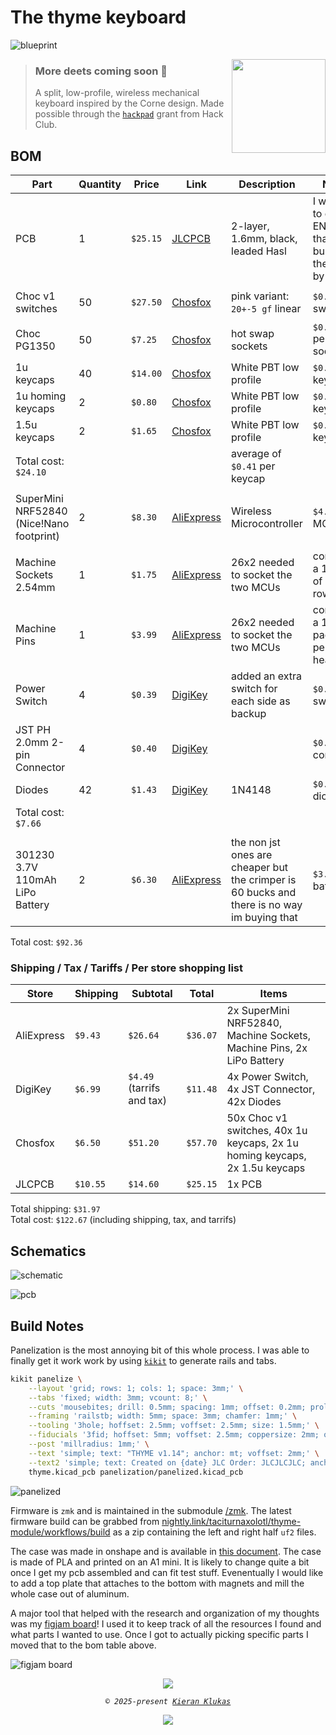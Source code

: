 # The thyme keyboard

![blueprint](https://raw.githubusercontent.com/taciturnaxolotl/thyme/main/.github/images/blueprint.svg)

<img src="https://raw.githubusercontent.com/taciturnaxolotl/thyme/main/.github/images/tanabata.svg" width="150" align="right">

> ### More deets coming soon 👀  
> A split, low-profile, wireless mechanical keyboard inspired by the Corne design. Made possible through the [`hackpad`](https://hackpad.hackclub.com) grant from Hack Club.

## BOM

| Part | Quantity | Price | Link | Description | Notes |
| --- | --- | --- | --- | --- | --- |
| PCB | 1 | `$25.15` | [JLCPCB](https://jlcpcb.com) | 2-layer, 1.6mm, black, leaded Hasl | I wanted to get ENIG but that bumped the price by `$20` |
| | | | | | |
| Choc v1 switches | 50 | `$27.50` | [Chosfox](https://chosfox.com/products/kailh-chocs?variant=42514648006850) | pink variant: `20+-5 gf` linear | `$0.55` per switch |
| | | | | | |
| Choc PG1350 | 50 | `$7.25` | [Chosfox](https://chosfox.com/products/kailh-choc-switch-1350-hot-swap-sockets) | hot swap sockets | `$0.145` per socket |
| 1u keycaps | 40 | `$14.00` | [Chosfox](https://chosfox.com/collections/low-profile-keycaps/products/chocfox-cfx-choc-keycaps) | White PBT low profile | `$0.35` per keycap |
| 1u homing keycaps | 2 | `$0.80` | [Chosfox](https://chosfox.com/collections/low-profile-keycaps/products/chocfox-cfx-choc-keycaps) | White PBT low profile | `$0.40` per keycap |
| 1.5u keycaps | 2 | `$1.65` | [Chosfox](https://chosfox.com/collections/low-profile-keycaps/products/chocfox-cfx-choc-keycaps) | White PBT low profile | `$0.83` per keycap |
| Total cost: `$24.10` | | | | average of `$0.41` per keycap | |
| | | | | | |
| SuperMini NRF52840 (Nice!Nano footprint) | 2 | `$8.30` | [AliExpress](https://www.aliexpress.us/item/3256805848952479.html) | Wireless Microcontroller | `$4.15` per MCU |
| | | | | | |
| Machine Sockets 2.54mm | 1 | `$1.75` | [AliExpress](https://www.aliexpress.us/item/2251832794091942.html) | 26x2 needed to socket the two MCUs | comes in a 10 pack of 40x1 rows |
| Machine Pins | 1 | `$3.99` | [AliExpress](https://www.aliexpress.us/item/2251832672116019.html) | 26x2 needed to socket the two MCUs | comes in a 100 pack of 4 per header |
| Power Switch | 4 | `$0.39` | [DigiKey](https://www.digikey.com/en/products/detail/same-sky-formerly-cui-devices/SLW-1277744-3A-N-D/24399208) | added an extra switch for each side as backup | `$0.10` per switch |
| JST PH 2.0mm 2-pin Connector | 4 | `$0.40` | [DigiKey](https://www.digikey.com/en/products/detail/jst-sales-america-inc/S2B-PH-K-S/926626) | | `$0.10` per connector |
| Diodes | 42 | `$1.43` | [DigiKey](https://www.digikey.com/en/products/detail/diotec-semiconductor/1N4148/13164514) | 1N4148 | `$0.03` per diode |
| Total cost: `$7.66` | | | | | |
| | | | | | |
| 301230 3.7V 110mAh LiPo Battery | 2 | `$6.30` | [AliExpress](https://www.aliexpress.us/item/3256805162053912.html) | the non jst ones are cheaper but the crimper is 60 bucks and there is no way im buying that | `$3.15` per battery |

Total cost: `$92.36`  

### Shipping / Tax / Tariffs / Per store shopping list

| Store | Shipping | Subtotal | Total | Items |
| --- | --- | --- | --- | --- |
| AliExpress | `$9.43` | `$26.64` | `$36.07` | 2x SuperMini NRF52840, Machine Sockets, Machine Pins, 2x LiPo Battery |
| DigiKey | `$6.99` | `$4.49` (tarrifs and tax) | `$11.48` | 4x Power Switch, 4x JST Connector, 42x Diodes |
| Chosfox | `$6.50` | `$51.20` | `$57.70` | 50x Choc v1 switches, 40x 1u keycaps, 2x 1u homing keycaps, 2x 1.5u keycaps |
| JLCPCB | `$10.55` | `$14.60` | `$25.15` | 1x PCB |

Total shipping: `$31.97`  
Total cost: `$122.67` (including shipping, tax, and tarrifs)  

## Schematics

![schematic](https://raw.githubusercontent.com/taciturnaxolotl/thyme/main/.github/images/schematic.svg)

![pcb](https://raw.githubusercontent.com/taciturnaxolotl/thyme/main/.github/images/pcb.svg)

## Build Notes

Panelization is the most annoying bit of this whole process. I was able to finally get it work work by using [`kikit`](https://yaqwsx.github.io/KiKit/latest/installation/intro/) to generate rails and tabs. 

```bash
kikit panelize \
    --layout 'grid; rows: 1; cols: 1; space: 3mm;' \
    --tabs 'fixed; width: 3mm; vcount: 8;' \
    --cuts 'mousebites; drill: 0.5mm; spacing: 1mm; offset: 0.2mm; prolong: 0.5mm;' \
    --framing 'railstb; width: 5mm; space: 3mm; chamfer: 1mm;' \
    --tooling '3hole; hoffset: 2.5mm; voffset: 2.5mm; size: 1.5mm;' \
    --fiducials '3fid; hoffset: 5mm; voffset: 2.5mm; coppersize: 2mm; opening: 1mm;' \
    --post 'millradius: 1mm;' \
    --text 'simple; text: "THYME v1.14"; anchor: mt; voffset: 2mm;' \
    --text2 'simple; text: Created on {date} JLC Order: JLCJLCJLC; anchor: mb; voffset: -2.5mm; hjustify: center; vjustify: center;' \
    thyme.kicad_pcb panelization/panelized.kicad_pcb
```

![panelized](https://raw.githubusercontent.com/taciturnaxolotl/thyme/main/.github/images/panelized.svg)

Firmware is `zmk` and is maintained in the submodule [/zmk](https://github.com/taciturnaxolotl/thyme-module). The latest firmware build can be grabbed from [nightly.link/taciturnaxolotl/thyme-module/workflows/build](https://nightly.link/taciturnaxolotl/thyme-module/workflows/build/main) as a zip containing the left and right half `uf2` files.

The case was made in onshape and is available in [this document](https://cad.onshape.com/documents/eb30178d0af4291efc746ab6/w/0d165c7d0bf8d717a9598c9f/e/3dd4b0baac9c9ef14c8041ba?renderMode=0&uiState=67efb22294ee2703b96c81ea). The case is made of PLA and printed on an A1 mini. It is likely to change quite a bit once I get my pcb assembled and can fit test stuff. Evenentually I would like to add a top plate that attaches to the bottom with magnets and mill the whole case out of aluminum.

A major tool that helped with the research and organization of my thoughts was my [figjam board](https://www.figma.com/board/wyCQS9SeIG2Sutu5v6OT2m/thyme---split-mech-keyboard?node-id=0-1&t=SG0VuRAT0FkSCQlS-1)! I used it to keep track of all the resources I found and what parts I wanted to use. Once I got to actually picking specific parts I moved that to the bom table above.

![figjam board](https://raw.githubusercontent.com/taciturnaxolotl/thyme/main/.github/images/figjam.png)

<p align="center">
	<img src="https://raw.githubusercontent.com/taciturnaxolotl/carriage/master/.github/images/line-break.svg" />
</p>

<p align="center">
	<i><code>&copy 2025-present <a href="https://github.com/taciturnaxolotl">Kieran Klukas</a></code></i>
</p>

<p align="center">
	<a href="https://github.com/taciturnaxolotl/thyme/blob/master/LICENSE.md"><img src="https://img.shields.io/static/v1.svg?style=for-the-badge&label=License&message=MIT&logoColor=d9e0ee&colorA=363a4f&colorB=b7bdf8"/></a>
</p>
